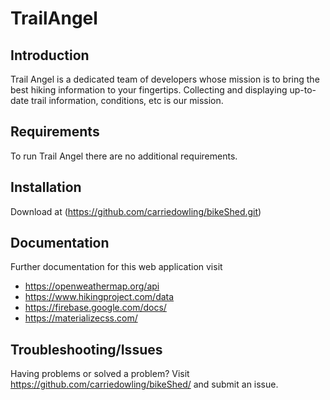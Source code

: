 # TrailAngel

## Introduction

Trail Angel is a dedicated team of developers whose mission is to bring the best hiking information to your fingertips. Collecting and displaying up-to-date trail information, conditions, etc is our mission.

## Requirements

To run Trail Angel there are no additional requirements.

## Installation

Download at (https://github.com/carriedowling/bikeShed.git)

## Documentation

Further documentation for this web application visit
- https://openweathermap.org/api
- https://www.hikingproject.com/data
- https://firebase.google.com/docs/
- https://materializecss.com/

## Troubleshooting/Issues

Having problems or solved a problem? Visit https://github.com/carriedowling/bikeShed/ and submit an issue. 
